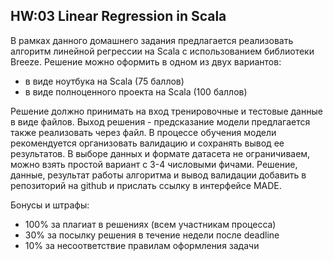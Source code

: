 ## HW:03 Linear Regression in Scala

В рамках данного домашнего задания предлагается реализовать алгоритм линейной регрессии на Scala с использованием
библиотеки Breeze.
Решение можно оформить в одном из двух вариантов:
- в виде ноутбука на Scala (75 баллов)
- в виде полноценного проекта на Scala (100 баллов)
  
Решение должно принимать на вход тренировочные и тестовые данные в виде файлов. Выход решения - предсказание модели
предлагается также реализовать через файл. В процессе обучения модели рекомендуется организовать валидацию и
сохранять вывод ее результатов.
В выборе данных и формате датасета не ограничиваем, можно взять простой вариант с 3-4 числовыми фичами.
Решение, данные, результат работы алгоритма и вывод валидации добавить в репозиторий на github и прислать ссылку в
интерфейсе MADE.

Бонусы и штрафы:
  - 100% за плагиат в решениях (всем участникам процесса)
  - 30% за посылку решения в течение недели после deadline
  - 10% за несоответствие правилам оформления задачи
